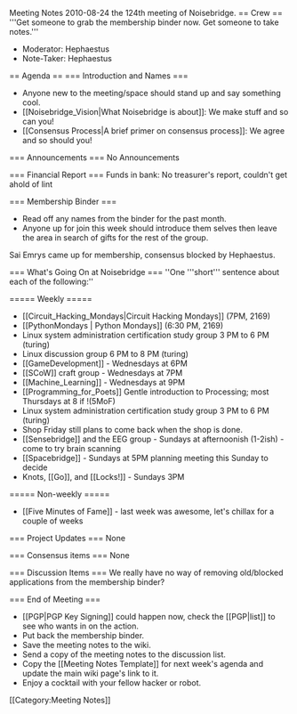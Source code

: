 Meeting Notes 2010-08-24 
 the 124th meeting of Noisebridge.
== Crew ==
'''Get someone to grab the membership binder now. Get someone to take notes.'''

* Moderator: Hephaestus
* Note-Taker: Hephaestus

== Agenda ==
=== Introduction and Names ===
* Anyone new to the meeting/space should stand up and say something cool.
* [[Noisebridge_Vision|What Noisebridge is about]]: We make stuff and so can you!
* [[Consensus Process|A brief primer on consensus process]]: We agree and so should you!

=== Announcements ===
No Announcements

=== Financial Report ===
Funds in bank: No treasurer's report, couldn't get ahold of lint

=== Membership Binder ===
* Read off any names from the binder for the past month.
* Anyone up for join this week should introduce them selves then leave the area in search of gifts for the rest of the group.

Sai Emrys came up for membership, consensus blocked by Hephaestus.

=== What's Going On at Noisebridge ===
''One '''short''' sentence about each of the following:''

===== Weekly =====
* [[Circuit_Hacking_Mondays|Circuit Hacking Mondays]] (7PM, 2169)
* [[PythonMondays | Python Mondays]] (6:30 PM, 2169) 
* Linux system administration certification study group 3 PM to 6 PM (turing) 
* Linux discussion group 6 PM to 8 PM (turing) 
* [[GameDevelopment]] - Wednesdays at 6PM
* [[SCoW]] craft group - Wednesdays at 7PM
* [[Machine_Learning]] - Wednesdays at 9PM
* [[Programming_for_Poets]] Gentle introduction to Processing; most Thursdays at 8 if !(5MoF) 
* Linux system administration certification study group 3 PM to 6 PM (turing) 
* Shop Friday still plans to come back when the shop is done.
* [[Sensebridge]] and the EEG group - Sundays at afternoonish (1-2ish) - come to try brain scanning
* [[Spacebridge]] - Sundays at 5PM planning meeting this Sunday to decide 
* Knots, [[Go]], and [[Locks!]] - Sundays 3PM

===== Non-weekly =====
* [[Five Minutes of Fame]] - last week was awesome, let's chillax for a couple of weeks

=== Project Updates ===
None

=== Consensus items ===
None

=== Discussion Items ===
We really have no way of removing old/blocked applications from the membership binder?

=== End of Meeting ===
* [[PGP|PGP Key Signing]] could happen now, check the [[PGP|list]] to see who wants in on the action.
* Put back the membership binder.
* Save the meeting notes to the wiki.
* Send a copy of the meeting notes to the discussion list.
* Copy the [[Meeting Notes Template]] for next week's agenda and update the main wiki page's link to it.
* Enjoy a cocktail with your fellow hacker or robot.

[[Category:Meeting Notes]]